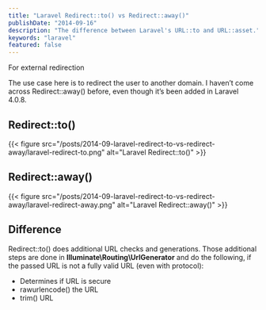 ```yaml
---
title: "Laravel Redirect::to() vs Redirect::away()"
publishDate: "2014-09-16"
description: "The difference between Laravel's URL::to and URL::asset."
keywords: "laravel"
featured: false
---
```


For external redirection

The use case here is to redirect the user to another domain. I haven’t come across Redirect::away() before, even though it’s been added in Laravel 4.0.8.

## Redirect::to()

{{< figure src="/posts/2014-09-laravel-redirect-to-vs-redirect-away/laravel-redirect-to.png" alt="Laravel Redirect::to()" >}}

## Redirect::away()

{{< figure src="/posts/2014-09-laravel-redirect-to-vs-redirect-away/laravel-redirect-away.png" alt="Laravel Redirect::away()" >}}

## Difference

Redirect::to() does additional URL checks and generations. Those additional steps are done in **Illuminate\Routing\UrlGenerator** and do the following, if the passed URL is not a fully valid URL (even with protocol):

- Determines if URL is secure
- rawurlencode() the URL
- trim() URL
